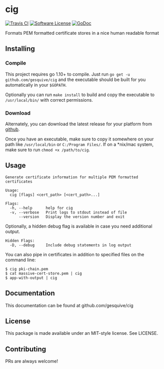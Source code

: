 # cig
[![Travis CI](https://img.shields.io/travis/gesquive/cig/master.svg?style=flat-square)](https://travis-ci.org/gesquive/cig)
[![Software License](https://img.shields.io/badge/License-MIT-orange.svg?style=flat-square)](https://github.com/gesquive/cig/blob/master/LICENSE)
[![GoDoc](https://img.shields.io/badge/godoc-reference-blue.svg?style=flat-square)](https://godoc.org/github.com/gesquive/cig)

Formats PEM formatted certificate stores in a nice human readable format

## Installing

### Compile
This project requires go 1.10+ to compile. Just run `go get -u github.com/gesquive/cig` and the executable should be built for you automatically in your `$GOPATH`.

Optionally you can run `make install` to build and copy the executable to `/usr/local/bin/` with correct permissions.

### Download
Alternately, you can download the latest release for your platform from [github](https://github.com/gesquive/cig/releases).

Once you have an executable, make sure to copy it somewhere on your path like `/usr/local/bin` or `C:/Program Files/`.
If on a \*nix/mac system, make sure to run `chmod +x /path/to/cig`.

## Usage

```console
Generate certificate information for multiple PEM formatted certificates

Usage:
  cig [flags] <cert_path> [<cert_path>...]

Flags:
  -h, --help      help for cig
  -v, --verbose   Print logs to stdout instead of file
      --version   Display the version number and exit
```
Optionally, a hidden debug flag is available in case you need additional output.
```console
Hidden Flags:
  -D, --debug     Include debug statements in log output
```

You can also pipe in certificates in addition to specified files on the command line:

```console
$ cig pki-chain.pem
$ cat massive-cert-store.pem | cig 
$ app-with-output | cig
```

## Documentation

This documentation can be found at github.com/gesquive/cig

## License

This package is made available under an MIT-style license. See LICENSE.

## Contributing

PRs are always welcome!
